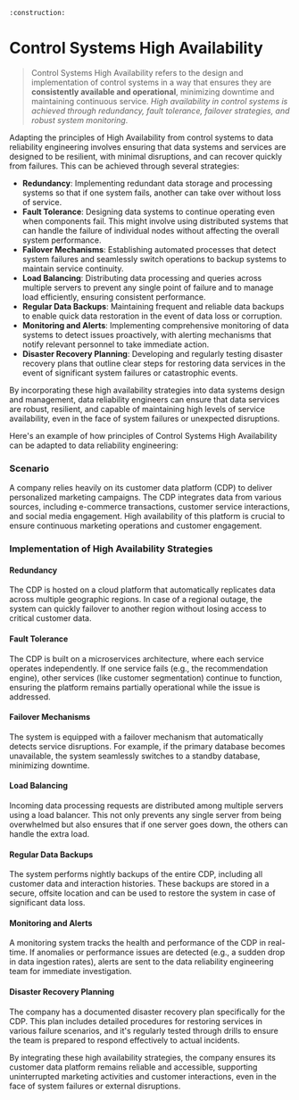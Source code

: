 ```admonish warning title="Page under construction"
:construction:
```

# Control Systems High Availability
>
> Control Systems High Availability refers to the design and implementation of control systems in a way that ensures they are **consistently available and operational**, minimizing downtime and maintaining continuous service. *High availability in control systems is achieved through redundancy, fault tolerance, failover strategies, and robust system monitoring*.

Adapting the principles of High Availability from control systems to data reliability engineering involves ensuring that data systems and services are designed to be resilient, with minimal disruptions, and can recover quickly from failures. This can be achieved through several strategies:

* **Redundancy**: Implementing redundant data storage and processing systems so that if one system fails, another can take over without loss of service.
* **Fault Tolerance**: Designing data systems to continue operating even when components fail. This might involve using distributed systems that can handle the failure of individual nodes without affecting the overall system performance.
* **Failover Mechanisms**: Establishing automated processes that detect system failures and seamlessly switch operations to backup systems to maintain service continuity.
* **Load Balancing**: Distributing data processing and queries across multiple servers to prevent any single point of failure and to manage load efficiently, ensuring consistent performance.
* **Regular Data Backups**: Maintaining frequent and reliable data backups to enable quick data restoration in the event of data loss or corruption.
* **Monitoring and Alerts**: Implementing comprehensive monitoring of data systems to detect issues proactively, with alerting mechanisms that notify relevant personnel to take immediate action.
* **Disaster Recovery Planning**: Developing and regularly testing disaster recovery plans that outline clear steps for restoring data services in the event of significant system failures or catastrophic events.

By incorporating these high availability strategies into data systems design and management, data reliability engineers can ensure that data services are robust, resilient, and capable of maintaining high levels of service availability, even in the face of system failures or unexpected disruptions.

Here's an example of how principles of Control Systems High Availability can be adapted to data reliability engineering:

### Scenario

A company relies heavily on its customer data platform (CDP) to deliver personalized marketing campaigns. The CDP integrates data from various sources, including e-commerce transactions, customer service interactions, and social media engagement. High availability of this platform is crucial to ensure continuous marketing operations and customer engagement.

### Implementation of High Availability Strategies

#### Redundancy

The CDP is hosted on a cloud platform that automatically replicates data across multiple geographic regions. In case of a regional outage, the system can quickly failover to another region without losing access to critical customer data.

#### Fault Tolerance

The CDP is built on a microservices architecture, where each service operates independently. If one service fails (e.g., the recommendation engine), other services (like customer segmentation) continue to function, ensuring the platform remains partially operational while the issue is addressed.

#### Failover Mechanisms

The system is equipped with a failover mechanism that automatically detects service disruptions. For example, if the primary database becomes unavailable, the system seamlessly switches to a standby database, minimizing downtime.

#### Load Balancing

Incoming data processing requests are distributed among multiple servers using a load balancer. This not only prevents any single server from being overwhelmed but also ensures that if one server goes down, the others can handle the extra load.

#### Regular Data Backups

The system performs nightly backups of the entire CDP, including all customer data and interaction histories. These backups are stored in a secure, offsite location and can be used to restore the system in case of significant data loss.

#### Monitoring and Alerts

A monitoring system tracks the health and performance of the CDP in real-time. If anomalies or performance issues are detected (e.g., a sudden drop in data ingestion rates), alerts are sent to the data reliability engineering team for immediate investigation.

#### Disaster Recovery Planning

The company has a documented disaster recovery plan specifically for the CDP. This plan includes detailed procedures for restoring services in various failure scenarios, and it's regularly tested through drills to ensure the team is prepared to respond effectively to actual incidents.

By integrating these high availability strategies, the company ensures its customer data platform remains reliable and accessible, supporting uninterrupted marketing activities and customer interactions, even in the face of system failures or external disruptions.
